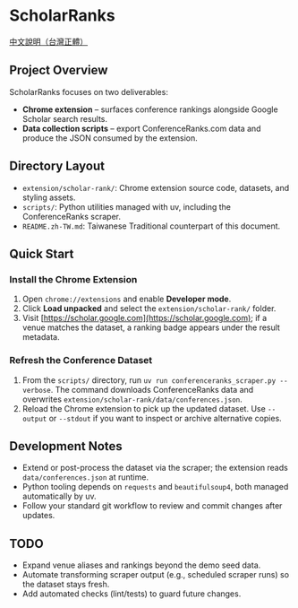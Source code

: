 # ScholarRanks

[中文說明（台灣正體）](README.zh-TW.md)

## Project Overview
ScholarRanks focuses on two deliverables:
- **Chrome extension** – surfaces conference rankings alongside Google Scholar search results.
- **Data collection scripts** – export ConferenceRanks.com data and produce the JSON consumed by the extension.

## Directory Layout
- `extension/scholar-rank/`: Chrome extension source code, datasets, and styling assets.
- `scripts/`: Python utilities managed with uv, including the ConferenceRanks scraper.
- `README.zh-TW.md`: Taiwanese Traditional counterpart of this document.

## Quick Start
### Install the Chrome Extension
1. Open `chrome://extensions` and enable **Developer mode**.
2. Click **Load unpacked** and select the `extension/scholar-rank/` folder.
3. Visit [https://scholar.google.com](https://scholar.google.com); if a venue matches the dataset, a ranking badge appears under the result metadata.

### Refresh the Conference Dataset
1. From the `scripts/` directory, run `uv run conferenceranks_scraper.py --verbose`. The command downloads ConferenceRanks data and overwrites `extension/scholar-rank/data/conferences.json`.
2. Reload the Chrome extension to pick up the updated dataset. Use `--output` or `--stdout` if you want to inspect or archive alternative copies.

## Development Notes
- Extend or post-process the dataset via the scraper; the extension reads `data/conferences.json` at runtime.
- Python tooling depends on `requests` and `beautifulsoup4`, both managed automatically by uv.
- Follow your standard git workflow to review and commit changes after updates.

## TODO
- Expand venue aliases and rankings beyond the demo seed data.
- Automate transforming scraper output (e.g., scheduled scraper runs) so the dataset stays fresh.
- Add automated checks (lint/tests) to guard future changes.
